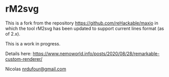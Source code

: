 rM2svg
======

This is a fork from the repository <https://github.com/reHackable/maxio> 
in which the tool rM2svg has been updated to support current lines format (as of 2.x).

This is a work in progress.

Details here: <https://www.nemoworld.info/posts/2020/08/28/remarkable-custom-renderer/>

Nicolas <nrdufour@gmail.com>

